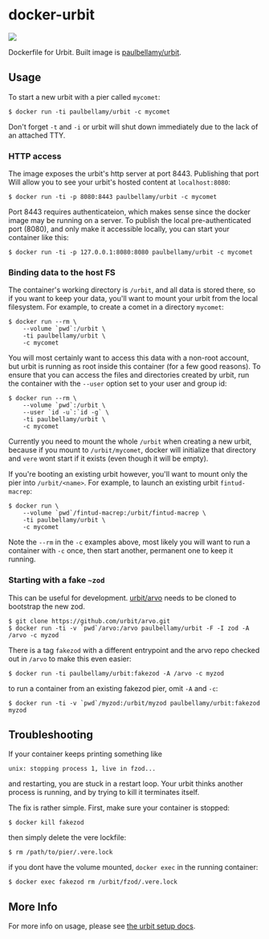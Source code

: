 # docker-urbit
![](https://images.microbadger.com/badges/image/paulbellamy/urbit.svg)

Dockerfile for Urbit. Built image is [paulbellamy/urbit][dockerhub].

## Usage
To start a new urbit with a pier called `mycomet`:

    $ docker run -ti paulbellamy/urbit -c mycomet

Don't forget `-t` and `-i` or urbit will shut down immediately due to the
lack of an attached TTY.

### HTTP access
The image exposes the urbit's http server at port 8443. Publishing that port
Will allow you to see your urbit's hosted content at `localhost:8080`:

    $ docker run -ti -p 8080:8443 paulbellamy/urbit -c mycomet

Port 8443 requires authenticateion, which makes sense since the docker image
may be running on a server. To publish the local pre-authenticated port (8080),
and only make it accessible locally, you can start your container like this:

    $ docker run -ti -p 127.0.0.1:8080:8080 paulbellamy/urbit -c mycomet

### Binding data to the host FS
The container's working directory is `/urbit`, and all data is stored there,
so if you want to keep your data, you'll want to mount your urbit from the
local filesystem. For example, to create a comet in a directory `mycomet`:

    $ docker run --rm \
        --volume `pwd`:/urbit \
        -ti paulbellamy/urbit \
        -c mycomet

You will most certainly want to access this data with a non-root account, but
urbit is running as root inside this container (for a few good reasons).
To ensure that you can access the files and directories created by urbit,
run the container with the `--user` option set to your user and group id:

    $ docker run --rm \
        --volume `pwd`:/urbit \
        --user `id -u`:`id -g` \
        -ti paulbellamy/urbit \
        -c mycomet

Currently you need to mount the whole `/urbit` when creating a new urbit,
because if you mount to `/urbit/mycomet`, docker will initialize that directory
and `vere` wont start if it exists (even though it will be empty).

If you're booting an existing urbit however, you'll want to mount only the pier
into `/urbit/<name>`. For example, to launch an existing urbit `fintud-macrep`:

    $ docker run \
        --volume `pwd`/fintud-macrep:/urbit/fintud-macrep \
        -ti paulbellamy/urbit \
        -c mycomet

Note the `--rm` in the `-c` examples above, most likely you will want to run a
container with `-c` once, then start another, permanent one to keep it running.

### Starting with a fake `~zod`
This can be useful for development. [urbit/arvo][arvo] needs to be cloned to
bootstrap the new zod.

    $ git clone https://github.com/urbit/arvo.git
    $ docker run -ti -v `pwd`/arvo:/arvo paulbellamy/urbit -F -I zod -A /arvo -c myzod

There is a tag `fakezod` with a different entrypoint and the arvo repo checked
out in `/arvo` to make this even easier:

    $ docker run -ti paulbellamy/urbit:fakezod -A /arvo -c myzod

to run a container from an existing fakezod pier, omit `-A` and `-c`:

    $ docker run -ti -v `pwd`/myzod:/urbit/myzod paulbellamy/urbit:fakezod myzod

## Troubleshooting
If your container keeps printing something like

    unix: stopping process 1, live in fzod...

and restarting, you are stuck in a restart loop. Your urbit thinks another
process is running, and by trying to kill it terminates itself.

The fix is rather simple. First, make sure your container is stopped:

    $ docker kill fakezod

then simply delete the vere lockfile:

    $ rm /path/to/pier/.vere.lock

if you dont have the volume mounted, `docker exec` in the running container:

    $ docker exec fakezod rm /urbit/fzod/.vere.lock

## More Info
For more info on usage, please see [the urbit setup docs][urbit-setup].

[dockerhub]:    https://hub.docker.com/r/paulbellamy/urbit/
[urbit-setup]:  http://urbit.org/docs/using/setup/
[arvo]:         https://github.com/urbit/arvo/
